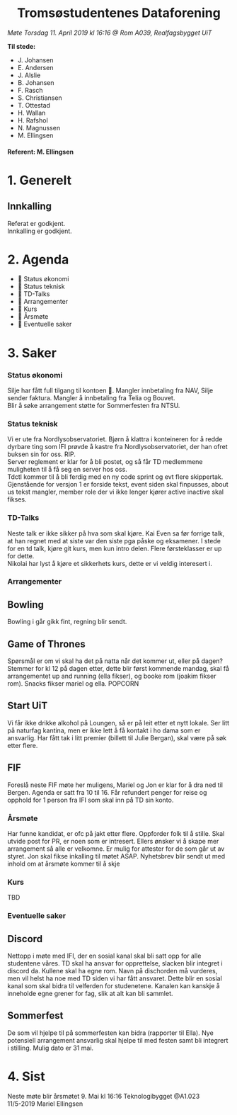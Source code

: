 <h1> <center> Tromsøstudentenes Dataforening </center> </h1>

*Møte Torsdag 11. April 2019 kl 16:16 @ Rom A039, Realfagsbygget UiT*

**Til stede:**
* J. Johansen
* E. Andersen
* J. Alslie
* B. Johansen
* F. Rasch
* S. Christiansen
* T. Ottestad
* H. Wallan
* H. Rafshol
* N. Magnussen
* M. Ellingsen
  


#### Referent:  M. Ellingsen

# 1. Generelt
## Innkalling
Referat er godkjent. <br/>
Innkalling er godkjent.  

# 2. Agenda
* :purple_heart: Status økonomi
* :purple_heart: Status teknisk
* :purple_heart: TD-Talks 
* :purple_heart: Arrangementer
* :purple_heart: Kurs
* :purple_heart: Årsmøte
* :purple_heart: Eventuelle saker



# 3. Saker
### Status økonomi
Silje har fått full tilgang til kontoen :tada:. Mangler innbetaling fra NAV, Silje sender faktura. Mangler å innbetaling fra Telia og Bouvet. <br>
Blir å søke arrangement støtte for Sommerfesten fra NTSU.   

### Status teknisk
Vi er ute fra Nordlysobservatoriet. Bjørn å klattra i konteineren for å redde dyrbare ting som IFI prøvde å kastre fra Nordlysobservatoriet, der han ofret buksen sin for oss. RIP. <br>
Server reglement er klar for å bli postet, og så får TD medlemmene muligheten til å få seg en server hos oss. <br>
Tdctl kommer til å bli ferdig med en ny code sprint og evt flere skippertak. Gjenstående for versjon 1 er forside tekst, event siden skal finpusses, about us tekst mangler, member role der vi ikke lenger kjører active inactive skal fikses.  

### TD-Talks
Neste talk er ikke sikker på hva som skal kjøre. Kai Even sa før forrige talk, at han regnet med at siste var den siste pga påske og eksamener. I stede for en td talk, kjøre git kurs, men kun intro delen. Flere førsteklasser er up for dette. <br>
Nikolai har lyst å kjøre et sikkerhets kurs, dette er vi veldig interesert i. 

### Arrangementer

## Bowling
Bowling i går gikk fint, regning blir sendt.   

## Game of Thrones
Spørsmål er om vi skal ha det på natta når det kommer ut, eller på dagen? Stemmer for kl 12 på dagen etter, dette blir først kommende mandag, skal få arrangementet up and running (ella fikser), og booke rom (joakim fikser rom). Snacks fikser mariel og ella. POPCORN  

## Start UiT
Vi får ikke drikke alkohol på Loungen, så er på leit etter et nytt lokale. Ser litt på naturfag kantina, men er ikke lett å få kontakt i ho dama som er ansvarlig. Har fått tak i litt premier (billett til Julie Bergan), skal være på søk etter flere. 

## FIF
Foreslå neste FIF møte her muligens, Mariel og Jon er klar for å dra ned til Bergen. Agenda er satt fra 10 til 16. Får refundert penger for reise og opphold for 1 person fra IFI som skal inn på TD sin konto.

### Årsmøte
Har funne kandidat, er ofc på jakt etter flere. Oppforder folk til å stille. Skal utvide post for PR, er noen som er intresert. Ellers ønsker vi å skape mer arrangement så alle er velkomne. Er mulig for attester for de som går ut av styret. Jon skal fikse inkalling til møtet ASAP. Nyhetsbrev blir sendt ut med inhold om at årsmøte kommer til å skje  

### Kurs
TBD

### Eventuelle saker
## Discord
Nettopp i møte med IFI, der en sosial kanal skal bli satt opp for alle studentene våres. TD skal ha ansvar for opprettelse, slacken blir integret i discord da. Kullene skal ha egne rom. Navn på dischorden må vurderes, men vil helst ha noe med TD siden vi har fått ansvaret. Dette blir en sosial kanal som skal bidra til velferden for studenetene. Kanalen kan kanskje å inneholde egne grener for fag, slik at alt kan bli sammlet. 

## Sommerfest
De som vil hjelpe til på sommerfesten kan bidra (rapporter til Ella). Nye potensiell arrangement ansvarlig skal hjelpe til med festen samt bli integrert i stilling. Mulig dato er 31 mai.   


# 4. Sist
Neste møte blir årsmøtet 9. Mai kl 16:16 Teknologibygget @A1.023 <br>
11/5-2019 Mariel Ellingsen
